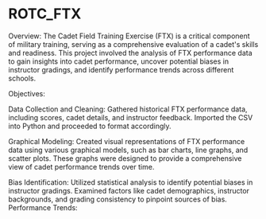 # ROTC_FTX
Overview:
The Cadet Field Training Exercise (FTX) is a critical component of military training, serving as a comprehensive evaluation of a cadet's skills and readiness. This project involved the analysis of FTX performance data to gain insights into cadet performance, uncover potential biases in instructor gradings, and identify performance trends across different schools.

Objectives:

Data Collection and Cleaning:
Gathered historical FTX performance data, including scores, cadet details, and instructor feedback. Imported the CSV into Python and proceeded to format accordingly. 

Graphical Modeling:
Created visual representations of FTX performance data using various graphical models, such as bar charts, line graphs, and scatter plots.
These graphs were designed to provide a comprehensive view of cadet performance trends over time.

Bias Identification:
Utilized statistical analysis to identify potential biases in instructor gradings.
Examined factors like cadet demographics, instructor backgrounds, and grading consistency to pinpoint sources of bias.
Performance Trends:
